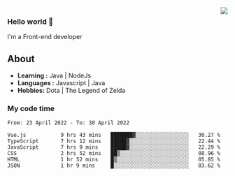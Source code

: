 <img align='right' src="https://github-readme-stats.vercel.app/api?username=jumodada&show_icons=true&theme=vue">

### Hello world 👋

I'm a Front-end developer 
    
## About
-  **Learning :** Java | NodeJs
-  **Languages :** Javascript | Java
-  **Hobbies:** Dota | The Legend of Zelda

### My code time

<!--START_SECTION:waka-->

```text
From: 23 April 2022 - To: 30 April 2022

Vue.js           9 hrs 43 mins   ███████▓░░░░░░░░░░░░░░░░░   30.27 %
TypeScript       7 hrs 12 mins   █████▓░░░░░░░░░░░░░░░░░░░   22.44 %
JavaScript       7 hrs 9 mins    █████▓░░░░░░░░░░░░░░░░░░░   22.29 %
CSS              2 hrs 52 mins   ██▒░░░░░░░░░░░░░░░░░░░░░░   08.96 %
HTML             1 hr 52 mins    █▒░░░░░░░░░░░░░░░░░░░░░░░   05.85 %
JSON             1 hr 9 mins     █░░░░░░░░░░░░░░░░░░░░░░░░   03.62 %
```

<!--END_SECTION:waka-->

